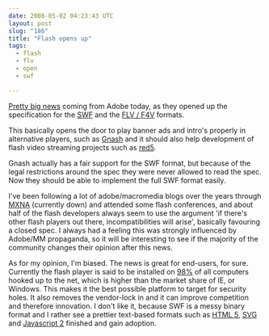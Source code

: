 ```yaml
---
date: 2008-05-02 04:23:43 UTC
layout: post
slug: "186"
title: "Flash opens up"
tags:
  - flash
  - flv
  - open
  - swf

---
```

<p><a href="http://www.adobe.com/aboutadobe/pressroom/pressreleases/200804/050108AdobeOSP.html">Pretty big news</a> coming from Adobe today, as they opened up the specification for the <a href="http://www.adobe.com/devnet/swf/">SWF</a> and the <a href="http://www.adobe.com/devnet/flv/">FLV / F4V</a> formats.</p>

<p>This basically opens the door to play banner ads and intro's properly in alternative players, such as <a href="http://www.gnu.org/software/gnash/">Gnash</a> and it should also help development of flash video streaming projects such as <a href="http://www.osflash.org/red5">red5</a>.</p>

<p>Gnash actually has a fair support for the SWF format, but because of the legal restrictions around the spec they were never allowed to read the spec. Now they should be able to implement the full SWF format easily.</p>

<p>I've been following a lot of adobe/macromedia blogs over the years through <a href="http://weblogs.macromedia.com/">MXNA</a> (currently down) and attended some flash conferences, and about half of the flash developers always seem to use the argument 'if there's other flash players out there, incompatibilities will arise', basically favouring a closed spec. I always had a feeling this was strongly influenced by Adobe/MM propaganda, so it will be interesting to see if the majority of the community changes their opinion after this news.</p>

<p>As for my opinion, I'm biased. The news is great for end-users, for sure. Currently the flash player is said to be installed on <a href="http://www.adobe.com/products/player_census/flashplayer/">98%</a> of all computers hooked up to the net, which is higher than the market share of IE, or Windows. This makes it the best possible platform to target for security holes. It also removes the vendor-lock in and it can improve competition and therefore innovation. I don't like it, because SWF is a messy binary format and I rather see a prettier text-based formats such as <a href="http://www.whatwg.org/specs/web-apps/current-work/">HTML 5</a>, <a href="http://www.w3.org/Graphics/SVG/">SVG</a> and <a href="http://developer.mozilla.org/presentations/xtech2006/javascript/">Javascript 2</a> finished and gain adoption.</p>

